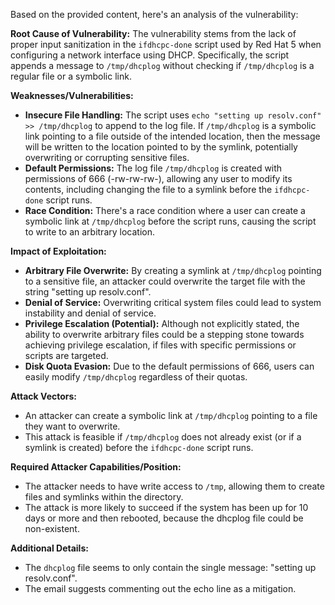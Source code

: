 Based on the provided content, here's an analysis of the vulnerability:

**Root Cause of Vulnerability:**
The vulnerability stems from the lack of proper input sanitization in the `ifdhcpc-done` script used by Red Hat 5 when configuring a network interface using DHCP. Specifically, the script appends a message to `/tmp/dhcplog` without checking if `/tmp/dhcplog` is a regular file or a symbolic link.

**Weaknesses/Vulnerabilities:**
- **Insecure File Handling:** The script uses `echo "setting up resolv.conf" >> /tmp/dhcplog` to append to the log file. If `/tmp/dhcplog` is a symbolic link pointing to a file outside of the intended location, then the message will be written to the location pointed to by the symlink, potentially overwriting or corrupting sensitive files.
- **Default Permissions:** The log file `/tmp/dhcplog` is created with permissions of 666 (-rw-rw-rw-), allowing any user to modify its contents, including changing the file to a symlink before the `ifdhcpc-done` script runs.
- **Race Condition:** There's a race condition where a user can create a symbolic link at `/tmp/dhcplog` before the script runs, causing the script to write to an arbitrary location.

**Impact of Exploitation:**
- **Arbitrary File Overwrite:** By creating a symlink at `/tmp/dhcplog` pointing to a sensitive file, an attacker could overwrite the target file with the string "setting up resolv.conf".
- **Denial of Service:** Overwriting critical system files could lead to system instability and denial of service.
- **Privilege Escalation (Potential):** Although not explicitly stated, the ability to overwrite arbitrary files could be a stepping stone towards achieving privilege escalation, if files with specific permissions or scripts are targeted.
- **Disk Quota Evasion:** Due to the default permissions of 666, users can easily modify `/tmp/dhcplog` regardless of their quotas.

**Attack Vectors:**
- An attacker can create a symbolic link at `/tmp/dhcplog` pointing to a file they want to overwrite.
- This attack is feasible if `/tmp/dhcplog` does not already exist (or if a symlink is created) before the `ifdhcpc-done` script runs.

**Required Attacker Capabilities/Position:**
- The attacker needs to have write access to `/tmp`, allowing them to create files and symlinks within the directory.
- The attack is more likely to succeed if the system has been up for 10 days or more and then rebooted, because the dhcplog file could be non-existent.

**Additional Details:**

- The `dhcplog` file seems to only contain the single message: "setting up resolv.conf".
- The email suggests commenting out the echo line as a mitigation.
